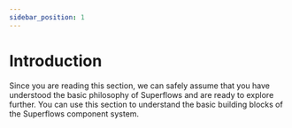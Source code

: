```yaml
---
sidebar_position: 1
---
```


# Introduction

Since you are reading this section, we can safely assume that you have understood the basic philosophy of Superflows and are ready to explore further. You can use this section to understand the basic building blocks of the Superflows component system.
